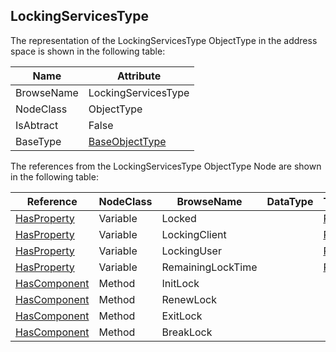 <!-- objecttype -->
## LockingServicesType
The representation of the LockingServicesType ObjectType in the address space is shown in the following table:  

|Name|Attribute|
|---|---|
|BrowseName|LockingServicesType|
|NodeClass|ObjectType|
|IsAbtract|False|
|BaseType|[BaseObjectType](../../../Core/Part5/ObjectTypes/BaseObjectType/readme.md)|

The references from the LockingServicesType ObjectType Node are shown in the following table:  

|Reference|NodeClass|BrowseName|DataType|TypeDefinition|ModellingRule|
|---|---|---|---|---|---|
|[HasProperty](../../../Core/Part3/ReferenceTypes/HasProperty/readme.md)|Variable|Locked||[PropertyType](../../../Core/Part5/VariableTypes/PropertyType/readme.md)|[Mandatory](../../../Core/Objects/Mandatory/readme.md)|
|[HasProperty](../../../Core/Part3/ReferenceTypes/HasProperty/readme.md)|Variable|LockingClient||[PropertyType](../../../Core/Part5/VariableTypes/PropertyType/readme.md)|[Mandatory](../../../Core/Objects/Mandatory/readme.md)|
|[HasProperty](../../../Core/Part3/ReferenceTypes/HasProperty/readme.md)|Variable|LockingUser||[PropertyType](../../../Core/Part5/VariableTypes/PropertyType/readme.md)|[Mandatory](../../../Core/Objects/Mandatory/readme.md)|
|[HasProperty](../../../Core/Part3/ReferenceTypes/HasProperty/readme.md)|Variable|RemainingLockTime||[PropertyType](../../../Core/Part5/VariableTypes/PropertyType/readme.md)|[Mandatory](../../../Core/Objects/Mandatory/readme.md)|
|[HasComponent](../../../Core/Part3/ReferenceTypes/HasComponent/readme.md)|Method|InitLock|||[Mandatory](../../../Core/Objects/Mandatory/readme.md)|
|[HasComponent](../../../Core/Part3/ReferenceTypes/HasComponent/readme.md)|Method|RenewLock|||[Mandatory](../../../Core/Objects/Mandatory/readme.md)|
|[HasComponent](../../../Core/Part3/ReferenceTypes/HasComponent/readme.md)|Method|ExitLock|||[Mandatory](../../../Core/Objects/Mandatory/readme.md)|
|[HasComponent](../../../Core/Part3/ReferenceTypes/HasComponent/readme.md)|Method|BreakLock|||[Mandatory](../../../Core/Objects/Mandatory/readme.md)|


